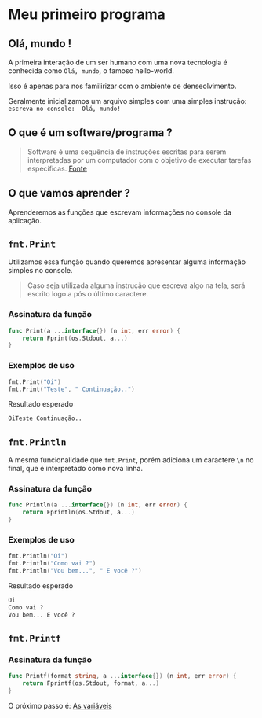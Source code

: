 # Meu primeiro programa

## **Olá, mundo !**

A primeira interação de um ser humano com uma nova tecnologia é conhecida como `Olá, mundo`, o famoso hello-world.

Isso é apenas para nos familirizar com o ambiente de denseolvimento.

Geralmente inicializamos um arquivo simples com uma simples instrução: `escreva no console:  Olá, mundo!`

## O que é um software/programa ?

> Software é uma sequência de instruções escritas para serem interpretadas por um computador com o objetivo de executar tarefas específicas. [Fonte](https://www.significados.com.br/software/)

## O que vamos aprender ?

Aprenderemos as funções que escrevam informações no console da aplicação.

## `fmt.Print`

Utilizamos essa função quando queremos apresentar alguma informação simples no console. 

> Caso seja utilizada alguma instrução que escreva algo na tela, será escrito logo a pós o último caractere.

### Assinatura da função

```go
func Print(a ...interface{}) (n int, err error) {
	return Fprint(os.Stdout, a...)
}
```

### Exemplos de uso

```go
fmt.Print("Oi")
fmt.Print("Teste", " Continuação..")
```

Resultado esperado

```cmd
OiTeste Continuação..
```

## `fmt.Println`

A mesma funcionalidade que `fmt.Print`, porém adiciona um caractere `\n` no final, que é interpretado como nova linha.

### Assinatura da função

```go
func Println(a ...interface{}) (n int, err error) {
	return Fprintln(os.Stdout, a...)
}
```

### Exemplos de uso

```go
fmt.Println("Oi")
fmt.Println("Como vai ?")
fmt.Println("Vou bem...", " E você ?")
```

Resultado esperado

```cmd
Oi
Como vai ?
Vou bem... E você ?

```

## `fmt.Printf`

### Assinatura da função

```go
func Printf(format string, a ...interface{}) (n int, err error) {
	return Fprintf(os.Stdout, format, a...)
}
```

O próximo passo é: [As variáveis](/variaveis)